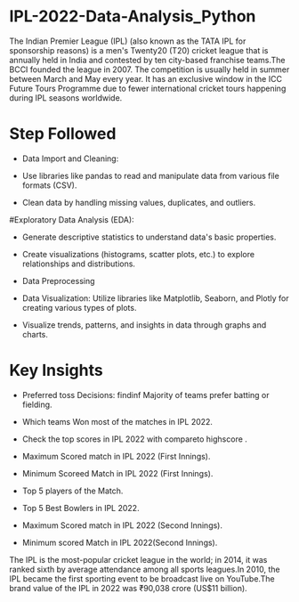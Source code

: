 # IPL-2022-Data-Analysis_Python

The Indian Premier League (IPL) (also known as the TATA IPL for sponsorship reasons) is a men's Twenty20 (T20) cricket league that is annually held in India and contested by ten city-based franchise teams.The BCCI founded the league in 2007. The competition is usually held in summer between March and May every year. It has an exclusive window in the ICC Future Tours Programme due to fewer international cricket tours happening during IPL seasons worldwide.



# Step Followed

* Data Import and Cleaning:

* Use libraries like pandas to read and manipulate data from various file formats (CSV).

* Clean data by handling missing values, duplicates, and outliers.

#Exploratory Data Analysis (EDA):

* Generate descriptive statistics to understand data's basic properties.

* Create visualizations (histograms, scatter plots, etc.) to explore relationships and distributions.

* Data Preprocessing

* Data Visualization: Utilize libraries like Matplotlib, Seaborn, and Plotly for creating various types of plots.

* Visualize trends, patterns, and insights in data through graphs and charts.

# Key Insights
* Preferred toss Decisions: findinf Majority of teams prefer batting or fielding.
  
* Which teams Won most of the matches in IPL 2022.
  
* Check the top scores in IPL 2022 with compareto highscore .
  
* Maximum Scored match in IPL 2022 (First Innings).
  
* Minimum Scoreed Match in IPL 2022 (First Innings).
  
* Top 5 players of the Match.

* Top 5 Best Bowlers in IPL 2022.
  
* Maximum Scored match in IPL 2022 (Second Innings).

* Minimum scored Match in IPL 2022(Second Innings).

The IPL is the most-popular cricket league in the world; in 2014, it was ranked sixth by average attendance among all sports leagues.In 2010, the IPL became the first sporting event to be broadcast live on YouTube.The brand value of the IPL in 2022 was ₹90,038 crore (US$11 billion).
